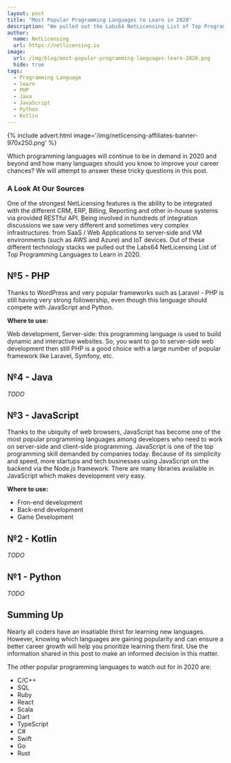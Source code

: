 ```yaml
---
layout: post
title: "Most Popular Programming Languages to Learn in 2020"
description: "We pulled out the Labs64 NetLicensing List of Top Programming Languages to Learn in 2020"
author:
  name: NetLicensing
  url: https://netlicensing.io
image:
  url: /img/blog/most-popular-programming-languages-learn-2020.png
  hide: true
tags:
  - Programming Language
  - learn
  - PHP
  - Java
  - JavaScript
  - Python
  - Kotlin
---
```


{% include advert.html image='/img/netlicensing-affiliates-banner-970x250.png' %}

Which programming languages will continue to be in demand in 2020 and beyond and how many languages should you know to improve your career chances?
We will attempt to answer these tricky questions in this post. 

### A Look At Our Sources
One of the strongest NetLicensing features is the ability to be integrated with the different CRM, ERP, Billing, Reporting and other in-house systems via provided RESTful API.
Being involved in hundreds of integration discussions we saw very different and sometimes very complex infrastructures: from SaaS / Web Applications to server-side and VM environments (such as AWS and Azure) and IoT devices.
Out of these different technology stacks we pulled out the Labs64 NetLicensing List of Top Programming Languages to Learn in 2020.

## &numero;5 - PHP
Thanks to WordPress and very popular frameworks such as Laravel - PHP is still having very strong followership, even though this language should compete with JavaScript and Python.

**Where to use:**

Web development, Server-side: this programming language is used to build dynamic and interactive websites.
So, you want to go to server-side web development then still PHP is a good choice with a large number of popular framework like Laravel, Symfony, etc.

## &numero;4 - Java

*TODO*

## &numero;3 - JavaScript

Thanks to the ubiquity of web browsers, JavaScript has become one of the most popular programming languages among developers who need to work on server-side and client-side programming.
JavaScript is one of the top programming skill demanded by companies today.
Because of its simplicity and speed, more startups and tech businesses using JavaScript on the backend via the Node.js framework.
There are many libraries available in JavaScript which makes development very easy.

**Where to use:**

- Fron-end development
- Back-end development
- Game Development

## &numero;2 - Kotlin

*TODO*

## &numero;1 - Python

*TODO*

## Summing Up

Nearly all coders have an insatiable thirst for learning new languages. However, knowing which languages are gaining popularity and can ensure a better career growth will help you prioritize learning them first.
Use the information shared in this post to make an informed decision in this matter.

The other popular programming languages to watch out for in 2020 are:
- C/C++
- SQL
- Ruby
- React
- Scala
- Dart
- TypeScript
- C#
- Swift
- Go
- Rust
